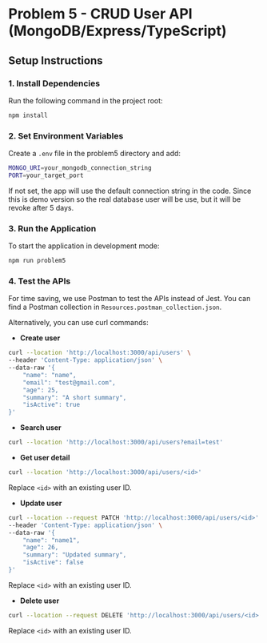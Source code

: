 
# Problem 5 - CRUD User API (MongoDB/Express/TypeScript)

## Setup Instructions

### 1. Install Dependencies
Run the following command in the project root:

```bash
npm install
```

### 2. Set Environment Variables
Create a `.env` file in the problem5 directory and add:

```bash
MONGO_URI=your_mongodb_connection_string
PORT=your_target_port
```

If not set, the app will use the default connection string in the code. Since this is demo version so the real database user will be use, but it will be revoke after 5 days. 

### 3. Run the Application
To start the application in development mode:
```bash
npm run problem5
```

### 4. Test the APIs

For time saving, we use Postman to test the APIs instead of Jest. You can find a Postman collection in `Resources.postman_collection.json`.

Alternatively, you can use curl commands:

- **Create user**
```bash
curl --location 'http://localhost:3000/api/users' \
--header 'Content-Type: application/json' \
--data-raw '{
    "name": "name",
    "email": "test@gmail.com",
    "age": 25,
    "summary": "A short summary",
    "isActive": true
}'
```

- **Search user**
```bash
curl --location 'http://localhost:3000/api/users?email=test'
```

- **Get user detail**
```bash
curl --location 'http://localhost:3000/api/users/<id>'
```
Replace `<id>` with an existing user ID.

- **Update user**
```bash
curl --location --request PATCH 'http://localhost:3000/api/users/<id>' \
--header 'Content-Type: application/json' \
--data-raw '{
    "name": "name1",
    "age": 26,
    "summary": "Updated summary",
    "isActive": false
}'
```
Replace `<id>` with an existing user ID.

- **Delete user**
```bash
curl --location --request DELETE 'http://localhost:3000/api/users/<id>'
```
Replace `<id>` with an existing user ID.